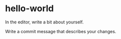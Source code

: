 # hello-world

In the editor, write a bit about yourself.

Write a commit message that describes your changes.
